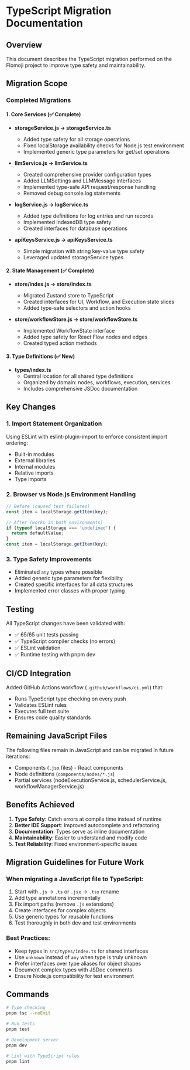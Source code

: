 # TypeScript Migration Documentation

## Overview
This document describes the TypeScript migration performed on the Flomoji project to improve type safety and maintainability.

## Migration Scope

### Completed Migrations

#### 1. Core Services (✅ Complete)
- **storageService.js → storageService.ts**
  - Added type safety for all storage operations
  - Fixed localStorage availability checks for Node.js test environment
  - Implemented generic type parameters for get/set operations

- **llmService.js → llmService.ts**
  - Created comprehensive provider configuration types
  - Added LLMSettings and LLMMessage interfaces
  - Implemented type-safe API request/response handling
  - Removed debug console.log statements

- **logService.js → logService.ts**
  - Added type definitions for log entries and run records
  - Implemented IndexedDB type safety
  - Created interfaces for database operations

- **apiKeysService.js → apiKeysService.ts**
  - Simple migration with string key-value type safety
  - Leveraged updated storageService types

#### 2. State Management (✅ Complete)
- **store/index.js → store/index.ts**
  - Migrated Zustand store to TypeScript
  - Created interfaces for UI, Workflow, and Execution state slices
  - Added type-safe selectors and action hooks

- **store/workflowStore.js → store/workflowStore.ts**
  - Implemented WorkflowState interface
  - Added type safety for React Flow nodes and edges
  - Created typed action methods

#### 3. Type Definitions (✅ New)
- **types/index.ts**
  - Central location for all shared type definitions
  - Organized by domain: nodes, workflows, execution, services
  - Includes comprehensive JSDoc documentation

## Key Changes

### 1. Import Statement Organization
Using ESLint with eslint-plugin-import to enforce consistent import ordering:
- Built-in modules
- External libraries
- Internal modules
- Relative imports
- Type imports

### 2. Browser vs Node.js Environment Handling
```typescript
// Before (caused test failures)
const item = localStorage.getItem(key);

// After (works in both environments)
if (typeof localStorage === 'undefined') {
  return defaultValue;
}
const item = localStorage.getItem(key);
```

### 3. Type Safety Improvements
- Eliminated `any` types where possible
- Added generic type parameters for flexibility
- Created specific interfaces for all data structures
- Implemented error classes with proper typing

## Testing
All TypeScript changes have been validated with:
- ✅ 65/65 unit tests passing
- ✅ TypeScript compiler checks (no errors)
- ✅ ESLint validation
- ✅ Runtime testing with pnpm dev

## CI/CD Integration
Added GitHub Actions workflow (`.github/workflows/ci.yml`) that:
- Runs TypeScript type checking on every push
- Validates ESLint rules
- Executes full test suite
- Ensures code quality standards

## Remaining JavaScript Files
The following files remain in JavaScript and can be migrated in future iterations:
- Components (`.jsx` files) - React components
- Node definitions (`components/nodes/*.js`)
- Partial services (nodeExecutionService.js, schedulerService.js, workflowManagerService.js)

## Benefits Achieved
1. **Type Safety**: Catch errors at compile time instead of runtime
2. **Better IDE Support**: Improved autocomplete and refactoring
3. **Documentation**: Types serve as inline documentation
4. **Maintainability**: Easier to understand and modify code
5. **Test Reliability**: Fixed environment-specific issues

## Migration Guidelines for Future Work

### When migrating a JavaScript file to TypeScript:
1. Start with `.js` → `.ts` or `.jsx` → `.tsx` rename
2. Add type annotations incrementally
3. Fix import paths (remove `.js` extensions)
4. Create interfaces for complex objects
5. Use generic types for reusable functions
6. Test thoroughly in both dev and test environments

### Best Practices:
- Keep types in `src/types/index.ts` for shared interfaces
- Use `unknown` instead of `any` when type is truly unknown
- Prefer interfaces over type aliases for object shapes
- Document complex types with JSDoc comments
- Ensure Node.js compatibility for test environment

## Commands
```bash
# Type checking
pnpm tsc --noEmit

# Run tests
pnpm test

# Development server
pnpm dev

# Lint with TypeScript rules
pnpm lint
```